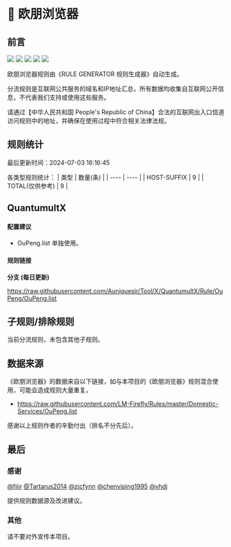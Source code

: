 # 🧸 欧朋浏览器

## 前言

![](https://shields.io/badge/-移除重复规则-ff69b4) ![](https://shields.io/badge/-DOMAIN与DOMAIN--SUFFIX合并-green) ![](https://shields.io/badge/-DOMAIN--SUFFIX间合并-critical) ![](https://shields.io/badge/-DOMAIN--SUFFIX与DOMAIN--KEYWORD合并-blue) ![](https://shields.io/badge/-IP--CIDR(6)合并-blueviolet) 

欧朋浏览器规则由《RULE GENERATOR 规则生成器》自动生成。

分流规则是互联网公共服务的域名和IP地址汇总，所有数据均收集自互联网公开信息，不代表我们支持或使用这些服务。

请通过【中华人民共和国 People's Republic of China】合法的互联网出入口信道访问规则中的地址，并确保在使用过程中符合相关法律法规。

## 规则统计

最后更新时间：2024-07-03 16:16:45

各类型规则统计：
| 类型 | 数量(条)  | 
| ---- | ----  |
| HOST-SUFFIX | 9  | 
| TOTAL(仅供参考) | 9  | 


## QuantumultX 

#### 配置建议
- OuPeng.list 单独使用。

#### 规则链接
**分支 (每日更新)**

https://raw.githubusercontent.com/Auniquesir/Tool/X/QuantumultX/Rule/OuPeng/OuPeng.list











## 子规则/排除规则


当前分流规则，未包含其他子规则。

## 数据来源

《欧朋浏览器》的数据来自以下链接，如与本项目的《欧朋浏览器》规则混合使用，可能会造成规则大量重复。

- https://raw.githubusercontent.com/LM-Firefly/Rules/master/Domestic-Services/OuPeng.list


感谢以上规则作者的辛勤付出（排名不分先后）。

## 最后

### 感谢

[@fiiir](https://github.com/fiiir) [@Tartarus2014](https://github.com/Tartarus2014) [@zjcfynn](https://github.com/zjcfynn) [@chenyiping1995](https://github.com/chenyiping1995) [@vhdj](https://github.com/vhdj)

提供规则数据源及改进建议。

### 其他

请不要对外宣传本项目。
